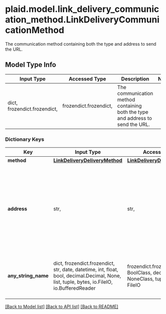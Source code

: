 # plaid.model.link_delivery_communication_method.LinkDeliveryCommunicationMethod

The communication method containing both the type and address to send the URL.

## Model Type Info
Input Type | Accessed Type | Description | Notes
------------ | ------------- | ------------- | -------------
dict, frozendict.frozendict,  | frozendict.frozendict,  | The communication method containing both the type and address to send the URL. | 

### Dictionary Keys
Key | Input Type | Accessed Type | Description | Notes
------------ | ------------- | ------------- | ------------- | -------------
**method** | [**LinkDeliveryDeliveryMethod**](LinkDeliveryDeliveryMethod.md) | [**LinkDeliveryDeliveryMethod**](LinkDeliveryDeliveryMethod.md) |  | [optional] 
**address** | str,  | str,  | The phone number / email address that Hosted Link sessions are delivered to. Phone numbers must be in E.164 format. | [optional] 
**any_string_name** | dict, frozendict.frozendict, str, date, datetime, int, float, bool, decimal.Decimal, None, list, tuple, bytes, io.FileIO, io.BufferedReader | frozendict.frozendict, str, BoolClass, decimal.Decimal, NoneClass, tuple, bytes, FileIO | any string name can be used but the value must be the correct type | [optional]

[[Back to Model list]](../../README.md#documentation-for-models) [[Back to API list]](../../README.md#documentation-for-api-endpoints) [[Back to README]](../../README.md)


